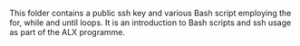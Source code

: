 This folder contains a public ssh key and various Bash script employing the for, while and until loops.
It is an introduction to Bash scripts and ssh usage as part of the ALX programme.
